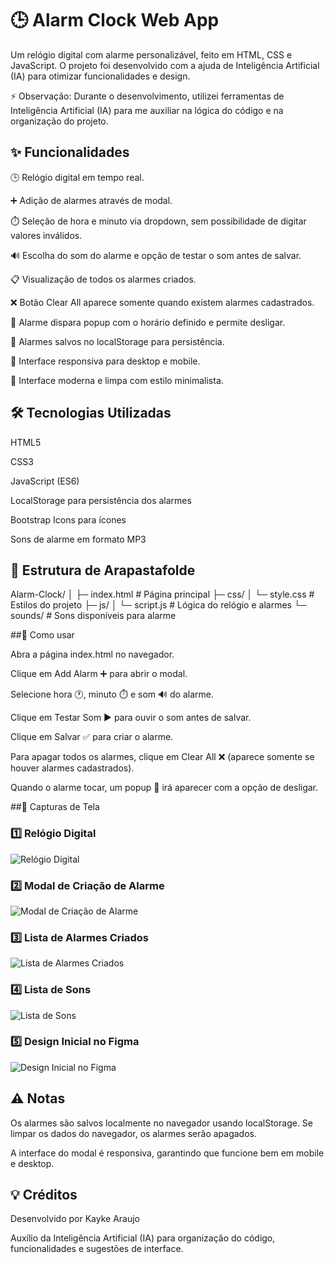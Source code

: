 # 🕒 Alarm Clock Web App

Um relógio digital com alarme personalizável, feito em HTML, CSS e JavaScript.
O projeto foi desenvolvido com a ajuda de Inteligência Artificial (IA) para otimizar funcionalidades e design.

⚡ Observação: Durante o desenvolvimento, utilizei ferramentas de Inteligência Artificial (IA) para me auxiliar na lógica do código e na organização do projeto.

## ✨ Funcionalidades

🕒 Relógio digital em tempo real.

➕ Adição de alarmes através de modal.

⏱️ Seleção de hora e minuto via dropdown, sem possibilidade de digitar valores inválidos.

🔊 Escolha do som do alarme e opção de testar o som antes de salvar.

📋 Visualização de todos os alarmes criados.

❌ Botão Clear All aparece somente quando existem alarmes cadastrados.

🔔 Alarme dispara popup com o horário definido e permite desligar.

💾 Alarmes salvos no localStorage para persistência.

📱 Interface responsiva para desktop e mobile.

🎨 Interface moderna e limpa com estilo minimalista.

## 🛠️ Tecnologias Utilizadas

HTML5

CSS3

JavaScript (ES6)

LocalStorage para persistência dos alarmes

Bootstrap Icons para ícones

Sons de alarme em formato MP3

## 📁 Estrutura de Arapastafolde

Alarm-Clock/
│
├─ index.html        # Página principal
├─ css/
│  └─ style.css      # Estilos do projeto
├─ js/
│  └─ script.js      # Lógica do relógio e alarmes
└─ sounds/           # Sons disponíveis para alarme


##🚀 Como usar

Abra a página index.html no navegador.

Clique em Add Alarm ➕ para abrir o modal.

Selecione hora 🕐, minuto ⏱️ e som 🔊 do alarme.

Clique em Testar Som ▶️ para ouvir o som antes de salvar.

Clique em Salvar ✅ para criar o alarme.

Para apagar todos os alarmes, clique em Clear All ❌ (aparece somente se houver alarmes cadastrados).

Quando o alarme tocar, um popup 🔔 irá aparecer com a opção de desligar.

##📸 Capturas de Tela

### 1️⃣ Relógio Digital
![Relógio Digital](https://github.com/user-attachments/assets/b91a118e-8857-4a99-9dbf-ec2d9cc6187b)

### 2️⃣ Modal de Criação de Alarme
![Modal de Criação de Alarme](https://github.com/user-attachments/assets/6365e5d0-ac96-4757-aa94-c0465a59770b)

### 3️⃣ Lista de Alarmes Criados
![Lista de Alarmes Criados](https://github.com/user-attachments/assets/494e1074-1ff6-4cd0-abc0-4670c6dd0b81)

### 4️⃣ Lista de Sons
![Lista de Sons](https://github.com/user-attachments/assets/5153b3b9-b213-4fd1-94cb-47131372ed9e)

### 5️⃣ Design Inicial no Figma
![Design Inicial no Figma](https://github.com/user-attachments/assets/1a28dd4f-7af2-4cf6-b374-30e387056779)


## ⚠️ Notas

Os alarmes são salvos localmente no navegador usando localStorage. Se limpar os dados do navegador, os alarmes serão apagados.

A interface do modal é responsiva, garantindo que funcione bem em mobile e desktop.

## 💡 Créditos

Desenvolvido por Kayke Araujo

Auxílio da Inteligência Artificial (IA) para organização do código, funcionalidades e sugestões de interface.
